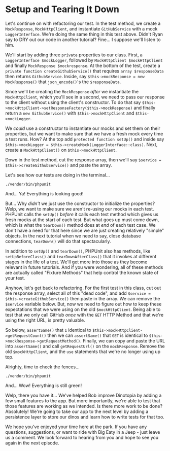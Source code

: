 # Setup and Tearing It Down

Let's continue on with refactoring our test. In the test method, we create a `MockResponse`,
`MockHttpClient`, and instantiate `GitHubService` with a mock `LoggerInterface`.
We're doing the same thing in this test above. Didn't Ryan say to DRY out our
code in another tutorial? Fine... I suppose we'll listen to him.

We'll start by adding three `private` properties to our class. First, a
`LoggerInterface $mockLogger`, followed by `MockHttpClient $mockHttpClient` and finally
`MockResponse $mockresponse`. At the bottom of the test, create a 
`private function createGithubService()` that requires `array $responseData` then
returns `GithubService`. Inside, say
`$this->mockResponse = new MockResponse()` that `json_encode()`'s the `$responseData`.

Since we'll be creating the `MockResponse` *after* we instantiate the `MockHttpClient`,
which you'll see in a second, we need to pass our response to the client without 
using the client's constructor. To do that say 
`$this->mockHttpClient->setResponseFactory($this->mockResponse)` and finally 
return a `new GithubService()` with `$this->mockHttpClient` and `$this->mockLogger`.

We *could* use a constructor to instantiate our mocks and set them on their properties,
but we want to make sure that we have a fresh mock every time a test runs. How?
At the top add `protected function setUp()` and inside say 
`$this->mockLogger = $this->createMock(LoggerInterface::class)`. Next, create a 
`MockHttpClient()` on `$this->mockHttpClient`.

Down in the test method, cut the response array, then we'll say 
`$service = $this->createGithubService()` and paste the array.

Let's see how our tests are doing in the terminal...

```terminal
./vendor/bin/phpunit
```

And... Ya! Everything is looking good!

But... Why *didn't* we just use the constructor to initialize the properties? Welp,
we want to make sure we aren't re-using our mocks in each test. PHPUnit calls the
`setUp()` *before* it calls each test method which gives us fresh mocks at the start
of each test. But what goes up must come down, which is what the `tearDown()` method 
does at *end* of each test case. We don't have a need for that here since we are 
just creating relatively "simple" objects. In the next tutorial when we need to
say, close database connections, `tearDown()` will do that spectacularly.

In addition to `setUp()` and `tearDown()`, PHPUnit also has methods, like
`setUpBeforeClass()` and `tearDownAfterClass()` that it invokes at different stages
in the life of a test. We'll get more into those as they become relevant in future
tutorials. And if you were wondering, all of these methods are actually called 
"Fixture Methods" that help control the known state of your test.

Anyhow, let's get back to refactoring. For the first test in this class, cut out
the response array, select all of this "dead code", and add
`$service = $this->createGithubService()` then paste in the array. We can remove
the `$service` variable below. But, now we need to figure out how to keep these
expectations that we were using on the old `$mockHttpClient`. Being able to test
that we only call GitHub *once* with the `GET` HTTP Method and that we're using the
right URL, is pretty valuable.

So below, `assertSame()` that `1` identical to `$this->mockHttpClient->getRequestCount()`
then we can `assertSame()` that `GET` is identical to `$this->mockResponse->getRequestMethod()`.
Finally, we can copy and paste the URL into `assertSame()` and call `getRequestUrl()` on
the `mockResponse`. Remove the old `$mockHttpClient`, and the `use` statements 
that we're no longer using up top.

Alrighty, time to check the fences...

```terminal-silent
./vendor/bin/phpunit
```

And... Wow! Everything is still green!

Welp, there you have it... We've helped Bob improve Dinotopia by adding a few
small features to the app. But more importantly, we're able to test that those
features are working as we intended. Is there more work to be done? Absolutely!
We're going to take our app to the next level by adding a persistence layer to
store our dinos and learn how to write tests for that too. 

We hope you've enjoyed your time here at the park. If you have any questions,
suggestions, or want to ride with Big Eaty in a Jeep - just leave us a comment. 
We look forward to hearing from you and hope to see you again in the next episode.
